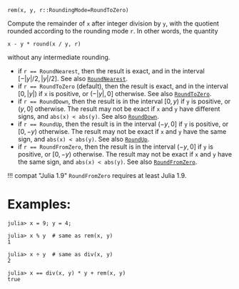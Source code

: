 ```
rem(x, y, r::RoundingMode=RoundToZero)
```

Compute the remainder of `x` after integer division by `y`, with the quotient rounded according to the rounding mode `r`. In other words, the quantity

```
x - y * round(x / y, r)
```

without any intermediate rounding.

  * if `r == RoundNearest`, then the result is exact, and in the interval $[-|y| / 2, |y| / 2]$. See also [`RoundNearest`](@ref).
  * if `r == RoundToZero` (default), then the result is exact, and in the interval $[0, |y|)$ if `x` is positive, or $(-|y|, 0]$ otherwise. See also [`RoundToZero`](@ref).
  * if `r == RoundDown`, then the result is in the interval $[0, y)$ if `y` is positive, or $(y, 0]$ otherwise. The result may not be exact if `x` and `y` have different signs, and `abs(x) < abs(y)`. See also [`RoundDown`](@ref).
  * if `r == RoundUp`, then the result is in the interval $(-y, 0]$ if `y` is positive, or $[0, -y)$ otherwise. The result may not be exact if `x` and `y` have the same sign, and `abs(x) < abs(y)`. See also [`RoundUp`](@ref).
  * if `r == RoundFromZero`, then the result is in the interval $(-y, 0]$ if `y` is positive, or $[0, -y)$ otherwise. The result may not be exact if `x` and `y` have the same sign, and `abs(x) < abs(y)`. See also [`RoundFromZero`](@ref).

!!! compat "Julia 1.9"
    `RoundFromZero` requires at least Julia 1.9.


# Examples:

```jldoctest
julia> x = 9; y = 4;

julia> x % y  # same as rem(x, y)
1

julia> x ÷ y  # same as div(x, y)
2

julia> x == div(x, y) * y + rem(x, y)
true
```
